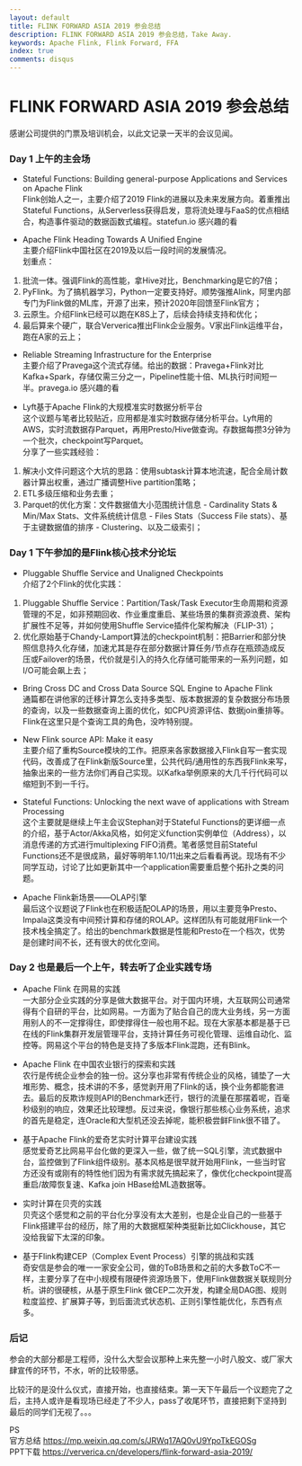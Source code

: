 ```yaml
---
layout: default
title: FLINK FORWARD ASIA 2019 参会总结
description: FLINK FORWARD ASIA 2019 参会总结，Take Away.
keywords: Apache Flink, Flink Forward, FFA
index: true
comments: disqus
---
```


# FLINK FORWARD ASIA 2019 参会总结

感谢公司提供的门票及培训机会，以此文记录一天半的会议见闻。

<h3>
<a href="#day1-morning" name="day1-morning" class="anchor"><span class="octicon octicon-link"></span></a>
Day 1 上午的主会场
</h3>

* Stateful Functions: Building general-purpose Applications and Services on Apache Flink <br>
Flink创始人之一，主要介绍了2019 Flink的进展以及未来发展方向。着重推出Stateful Functions，从Serverless获得启发，意将流处理与FaaS的优点相结合，构造事件驱动的数据函数式编程。statefun.io 感兴趣的看

* Apache Flink Heading Towards A Unified Engine <br>
主要介绍Flink中国社区在2019及以后一段时间的发展情况。<br>
划重点：<br>
1. 批流一体。强调Flink的高性能，拿Hive对比，Benchmarking是它的7倍；
2. PyFlink。为了搞机器学习，Python一定要支持好。顺势强推Alink，阿里内部专门为Flink做的ML库，开源了出来，预计2020年回馈至Flink官方；
3. 云原生。介绍Flink已经可以跑在K8S上了，后续会持续支持和优化；
4. 最后算来个硬广，联合Ververica推出Flink企业服务。V家出Flink运维平台，跑在A家的云上；

* Reliable Streaming Infrastructure for the Enterprise <br>
主要介绍了Pravega这个流式存储。给出的数据：Pravega+Flink对比Kafka+Spark，存储仅需三分之一，Pipeline性能十倍、ML执行时间短一半。pravega.io 感兴趣的看

* Lyft基于Apache Flink的大规模准实时数据分析平台 <br>
这个议题与笔者比较贴近，应用都是准实时数据存储分析平台。Lyft用的AWS，实时流数据存Parquet，再用Presto/Hive做查询。存数据每攒3分钟为一个批次，checkpoint写Parquet。<br>
分享了一些实践经验：<br>
1. 解决小文件问题这个大坑的思路：使用subtask计算本地流速，配合全局计数器计算出权重，通过广播调整Hive partition策略；
2. ETL多级压缩和业务去重；
3. Parquet的优化方案：文件数据值大小范围统计信息 - Cardinality Stats & Min/Max Stats、文件系统统计信息 - Files Stats（Success File stats）、基于主键数据值的排序 - Clustering、以及二级索引；

<h3>
<a href="#day1-afternoon" name="day1-afternoon" class="anchor"><span class="octicon octicon-link"></span></a>
Day 1 下午参加的是Flink核心技术分论坛
</h3>

* Pluggable Shuffle Service and Unaligned Checkpoints <br>
介绍了2个Flink的优化实践：<br>
1. Pluggable Shuffle Service：Partition/Task/Task Executor生命周期和资源管理的不足，如非预期回收、作业重度重启、某些场景的集群资源浪费、架构扩展性不足等，并如何使用Shuffle Service插件化架构解决（FLIP-31）；
2. 优化原始基于Chandy-Lamport算法的checkpoint机制：把Barrier和部分快照信息持久化存储，加速尤其是存在部分数据计算任务/节点存在瓶颈造成反压或Failover的场景，代价就是引入的持久化存储可能带来的一系列问题，如I/O可能会飙上去；

* Bring Cross DC and Cross Data Source SQL Engine to Apache Flink <br>
通篇都在讲他家的迁移计算怎么支持多类型、版本数据源的复杂数据分布场景的查询，以及一些数据查询上面的优化，如CPU资源评估、数据join重排等。Flink在这里只是个查询工具的角色，没咋特别提。

* New Flink source API: Make it easy <br>
主要介绍了重构Source模块的工作。把原来各家数据接入Flink自写一套实现代码，改善成了在Flink新版Source里，公共代码/通用性的东西我Flink来写，抽象出来的一些方法你们再自己实现。以Kafka举例原来的大几千行代码可以缩短到不到一千行。

* Stateful Functions: Unlocking the next wave of applications with Stream Processing <br>
这个主要就是继续上午主会议Stephan对于Stateful Functions的更详细一点的介绍，基于Actor/Akka风格，如何定义function实例单位（Address），以消息传递的方式进行multiplexing FIFO消费。笔者感觉目前Stateful Functions还不是很成熟，最好等明年1.10/11出来之后看看再说。现场有不少同学互动，讨论了比如更新其中一个application需要重启整个拓扑之类的问题。

* Apache Flink新场景——OLAP引擎 <br>
最后这个议题说了Flink也在积极适配OLAP的场景，用以主要竞争Presto、Impala这类没有中间预计算和存储的ROLAP。这样团队有可能就用Flink一个技术栈全搞定了。给出的benchmark数据是性能和Presto在一个档次，优势是创建时间不长，还有很大的优化空间。

<h3>
<a href="#day2-morning" name="day2-morning" class="anchor"><span class="octicon octicon-link"></span></a>
Day 2 也是最后一个上午，转去听了企业实践专场
</h3>

* Apache Flink 在网易的实践 <br>
一大部分企业实践的分享是做大数据平台。对于国内环境，大互联网公司通常得有个自研的平台，比如网易。一方面为了贴合自己的庞大业务线，另一方面用别人的不一定撑得住，即使撑得住一般也用不起。现在大家基本都是基于已在线的Flink集群开发层管理平台，支持计算任务可视化管理、运维自动化、监控等。网易这个平台的特色是支持了多版本Flink混跑，还有Blink。

* Apache Flink 在中国农业银行的探索和实践 <br>
农行是传统企业参会的独一份。这分享也非常有传统企业的风格，铺垫了一大堆形势、概念，技术讲的不多，感觉剥开用了Flink的话，换个业务都能套进去。最后的反欺诈规则API的Benchmark还行，银行的流量在那摆着呢，百毫秒级别的响应，效果还比较理想。反过来说，像银行那些核心业务系统，追求的首先是稳定，连Oracle和大型机还没去掉呢，能积极尝鲜Flink很不错了。

* 基于Apache Flink的爱奇艺实时计算平台建设实践 <br>
感觉爱奇艺比网易平台化做的更深入一些，做了统一SQL引擎，流式数据中台，监控做到了Flink组件级别。基本风格是很早就开始用Flink，一些当时官方还没有或刚有的特性他们因为有需求就先搞起来了，像优化checkpoint提高重启/故障恢复速、Kafka join HBase给ML造数据等。

* 实时计算在贝壳的实践 <br>
贝壳这个感觉和之前的平台化分享没有太大差别，也是企业自己的一些基于Flink搭建平台的经历，除了用的大数据框架种类挺新比如Clickhouse，其它没给我留下太深的印象。

* 基于Flink构建CEP（Complex Event Process）引擎的挑战和实践 <br>
奇安信是参会的唯一一家安全公司，做的ToB场景和之前的大多数ToC不一样，主要分享了在中小规模有限硬件资源场景下，使用Flink做数据关联规则分析。讲的很硬核，从基于原生Flink 做CEP二次开发，构建全局DAG图、规则粒度监控、扩展算子等，到后面流式状态机、正则引擎性能优化，东西有点多。

<h3>
<a href="#conclusion" name="conclusion" class="anchor"><span class="octicon octicon-link"></span></a>
后记
</h3>

参会的大部分都是工程师，没什么大型会议那种上来先整一小时八股文、或厂家大肆宣传的环节，不水，听的比较带感。

比较汗的是没什么仪式，直接开始，也直接结束。第一天下午最后一个议题完了之后，主持人或许是看现场已经走了不少人，pass了收尾环节，直接把剩下坚持到最后的同学们无视了。。。

PS<br>
官方总结 https://mp.weixin.qq.com/s/JRWq17AQ0vU9YpoTkEGOSg <br>
PPT下载 https://ververica.cn/developers/flink-forward-asia-2019/

